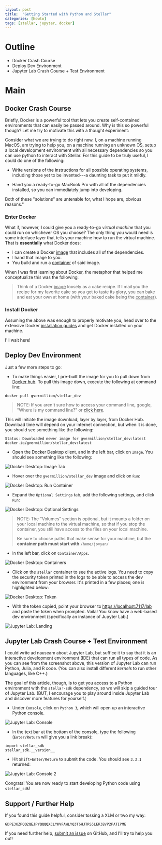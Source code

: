 ```yaml
---
layout: post
title:  "Getting Started with Python and Stellar"
categories: [howto]
tags: [stellar, jupyter, docker]
---
```


# Outline

- Docker Crash Course
- Deploy Dev Environment
- Jupyter Lab Crash Course + Test Environment

# Main

## Docker Crash Course

Briefly, Docker is a powerful tool that lets you create self-contained environments that can easily be passed around. Why is this so powerful though? Let me try to motivate this with a thought experiment:

 Consider what we are trying to do right now. I, on a machine running MacOS, am trying to help you, on a machine running an unknown OS, setup a local development environment with all necessary dependencies so you can use python to interact with Stellar. For this guide to be truly useful, I could do one of the following:
 
- Write versions of the instructions for all possible operating systems, including those yet to be invented---a daunting task to put it mildly. 

- Hand you a ready-to-go MacBook Pro with all of the dependencies installed, so you can immediately jump into developing. 

Both of these "solutions" are untenable for, what I hope are, obvious reasons."

### Enter Docker

What if, however, I could give you a ready-to-go *virtual machine* that you could run on whichever OS you choose? The only thing you would need is some interface layer that tells your machine how to run the virtual machine. That is **essentially** what Docker does:

- I can create a Docker <u>image</u> that includes all of the dependencies.
- I hand that image to you. 
- You build and run a <u>container</u> of said image.

When I was first learning about Docker, the metaphor that helped me conceptualize this was the following:

> Think of a Docker <u>image</u> loosely as a cake recipe. If I mail you the recipe for my favorite cake so you get to taste its glory, you can bake and eat your own at home (with your baked cake being the <u>container</u>).

### Install Docker

Assuming the above was enough to properly motivate you, head over to the extensive Docker [installation guides](https://docs.docker.com/get-docker/) and get Docker installed on your machine. 

I'll wait here!

## Deploy Dev Environment

Just a few more steps to go:

- To make things easier, I pre-built the image for you to pull down from [Docker hub](https://hub.docker.com/r/gvermillion/stellar_dev). To pull this image down, execute the following at command line:

```{sh}
docker pull gvermillion/stellar_dev
```

> NOTE: If you aren't sure how to access your command line, google, "Where is my command line?" or [click here](https://bfy.tw/QtKo).

This will initiate the image download, layer by layer, from Docker Hub. Download time will depend on your internet connection, but when it is done, you should see something like the following:

```{sh}
Status: Downloaded newer image for gvermillion/stellar_dev:latest
docker.io/gvermillion/stellar_dev:latest
```
- Open the Docker Desktop client, and in the left bar, click on `Image`. You should see something like the following:

![Docker Desktop: Image Tab](/assets/resources/docker_desktop_01.png)

- Hover over the `gvermillion/stellar_dev` image and click on `Run`:

![Docker Desktop: Run Container](/assets/resources/docker_desktop_02.png)

- Expand the `Optional Settings` tab, add the following settings, and click `Run`:

![Docker Desktop: Optional Settings](/assets/resources/docker_desktop_03.png)

> NOTE: The "Volumes" section is optional, but it mounts a folder on your local machine to the virtual machine, so that if you stop the container, you still have access to the files on your local machine. 
>
> Be sure to choose paths that make sense for your machine, but the **container path must start with** `/home/jovyan/`

- In the left bar, click on `Container/Apps`.

![Docker Desktop: Containers](/assets/resources/docker_desktop_03.png)

- Click on the `stellar` container to see the active logs. You need to copy the security token printed in the logs to be able to access the dev environment from your browser. It's printed in a few places; one is highlighted below:

![Docker Desktop: Token](/assets/resources/docker_desktop_05.png)

- With the token copied, point your browser to [https://localhost:7117/lab](https://localhost:7117/lab) and paste the token when prompted. Voila! You know have a web-based dev environment (specifically an instance of Jupyter Lab.)

![Jupyter Lab: Landing](/assets/resources/jupyter_lab_01.png)

## Jupyter Lab Crash Course + Test Environment

I could write ad nauseam about Jupyter Lab, but suffice it to say that it is an interactive development environment (IDE) that can run all types of code. As you can see from the screenshot above, this version of Jupyter Lab can run Python, Julia, and R code. (You can also install different *kernels* to run other languages, like C++.)

The goal of this article, though, is to get you access to a Python environment with the `stellar-sdk` dependency, so we will skip a guided tour of Jupyter Lab. (BUT, I encourage you to play around inside Jupyter Lab and discover more features for yourself.)

- Under `Console`, click on `Python 3`, which will open up an interactive Python console.

![Jupyter Lab: Console](/assets/resources/jupyter_lab_02.png)

- In the text bar at the bottom of the console, type the following (`Enter/Return` will give you a link break): 

```{python}
import stellar_sdk
stellar_sdk.__version__
```

- Hit `Shift+Enter/Return` to submit the code. You should see `3.3.1` returned:

![Jupyter Lab: Console 2](/assets/resources/jupyter_lab_03.png)

Congrats! You are now ready to start developing Python code using `stellar_sdk`!

## Support / Further Help

If you found this guide helpful, consider tossing a XLM or two my way:

```{sh}
GDPE3KZPQQ2QEJPYQQQQXCLYKVFAWLYQ3T6HJTRS5LER3BVP2PATIPME
```

If you need further help, [submit an issue](https://github.com/gvermillion/gvermillion.github.io/issues) on GitHub, and I'll try to help you out!


```python

```
